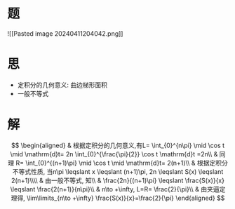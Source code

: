 # 题

![[Pasted image 20240411204042.png]]

# 思

- 定积分的几何意义: 曲边梯形面积
- 一般不等式

# 解

$$
\begin{aligned}
	& 根据定积分的几何意义,有L= \int_{0}^{n\pi} \mid \cos t \mid \mathrm{d}t= 2n \int_{0}^{\frac{\pi}{2}} \cos t \mathrm{d}t =2n\\
	& 同理 R= \int_{0}^{(n+1)\pi} \mid \cos t \mid \mathrm{d}t= 2(n+1)\\
	& 根据定积分不等式性质, 当n\pi \leqslant x \leqslant (n+1)\pi, 2n \leqslant S(x) \leqslant 2(n+1)\\\\
	& 由一般不等式, 知\\
	& \frac{2n}{(n+1)\pi} \leqslant \frac{S(x)}{x} \leqslant \frac{2(n+1)}{n\pi}\\
	& n\to +\infty, L=R= \frac{2}{\pi}\\
	&	由夹逼定理得, \lim\limits_{n\to +\infty} \frac{S(x)}{x}=\frac{2}{\pi}
\end{aligned}
$$

